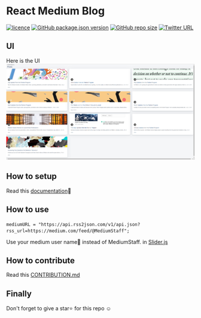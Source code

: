 # React Medium Blog

[![licence](https://img.shields.io/github/license/sabesansathananthan/React-Medium-Blog)](https://github.com/sabesansathananthan/React-Medium-Blog/blob/master/.github/LICENSE)
[![GitHub package.json version](https://img.shields.io/github/package-json/v/sabesansathananthan/React-Medium-Blog)](https://github.com/sabesansathananthan/React-Medium-Blog)
[![GitHub repo size](https://img.shields.io/github/repo-size/sabesansathananthan/React-Medium-Blog?color=ff69b4)](https://github.com/sabesansathananthan/React-Medium-Blog)
[![Twitter URL](https://img.shields.io/twitter/url?style=social&url=https%3A%2F%2Ftwitter.com%2FTheSabesan)](https://twitter.com/intent/tweet?text=Wow,%20I%20used%20React-medium-blog.%20That%20is%20excellent.%20Thank%20you%20@TheSabesan)

## UI

Here is the UI
![Image](./docs/Screenshot.png)

## How to setup

Read this [documentation](./docs/SETUP.md)📝

## How to use

`mediumURL = "https://api.rss2json.com/v1/api.json?rss_url=https://medium.com/feed/@MediumStaff";`

Use your medium user name👤 instead of MediumStaff. in [Slider.js](./src/components/Slider.js)

## How to contribute

Read this [CONTRIBUTION.md](./docs/CONTRIBUTION.md)

## Finally

Don't forget to give a star⭐️ for this repo ☺️
